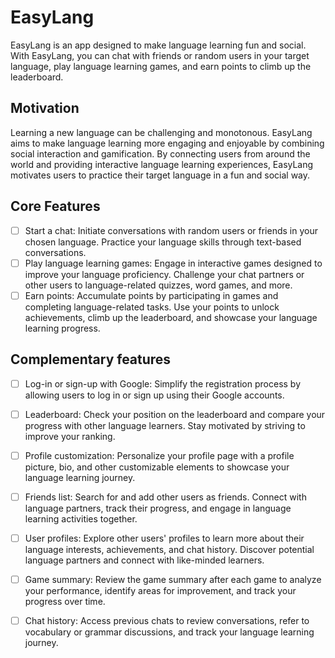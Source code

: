 # EasyLang

EasyLang is an app designed to make language learning fun and social. With EasyLang, you can chat with friends or random users in your target language, play language learning games, and earn points to climb up the leaderboard.

## Motivation
Learning a new language can be challenging and monotonous. EasyLang aims to make language learning more engaging and enjoyable by combining social interaction and gamification. By connecting users from around the world and providing interactive language learning experiences, EasyLang motivates users to practice their target language in a fun and social way.

## Core Features

* [ ] Start a chat: Initiate conversations with random users or friends in your chosen language. Practice your language skills through text-based conversations.
* [ ] Play language learning games: Engage in interactive games designed to improve your language proficiency. Challenge your chat partners or other users to language-related quizzes, word games, and more.
* [ ] Earn points: Accumulate points by participating in games and completing language-related tasks. Use your points to unlock achievements, climb up the leaderboard, and showcase your language learning progress.

## Complementary features

* [ ] Log-in or sign-up with Google: Simplify the registration process by allowing users to log in or sign up using their Google accounts.

* [ ] Leaderboard: Check your position on the leaderboard and compare your progress with other language learners. Stay motivated by striving to improve your ranking.

* [ ] Profile customization: Personalize your profile page with a profile picture, bio, and other customizable elements to showcase your language learning journey.

* [ ] Friends list: Search for and add other users as friends. Connect with language partners, track their progress, and engage in language learning activities together.

* [ ] User profiles: Explore other users' profiles to learn more about their language interests, achievements, and chat history. Discover potential language partners and connect with like-minded learners.

* [ ] Game summary: Review the game summary after each game to analyze your performance, identify areas for improvement, and track your progress over time.

* [ ] Chat history: Access previous chats to review conversations, refer to vocabulary or grammar discussions, and track your language learning journey.
